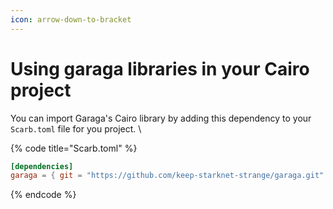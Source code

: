 ```yaml
---
icon: arrow-down-to-bracket
---
```


# Using garaga libraries in your Cairo project

You can import Garaga's Cairo library by adding this dependency to your `Scarb.toml` file for you project. \


{% code title="Scarb.toml" %}
```toml
[dependencies]
garaga = { git = "https://github.com/keep-starknet-strange/garaga.git" }
```
{% endcode %}

